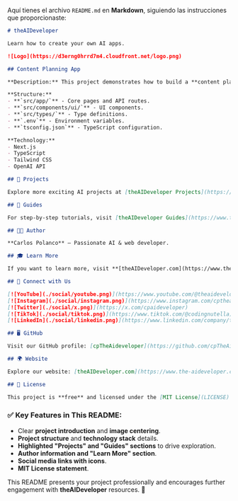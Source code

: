 Aquí tienes el archivo `README.md` en **Markdown**, siguiendo las instrucciones que proporcionaste:  

```markdown
# theAIDeveloper

Learn how to create your own AI apps.

![Logo](https://d3erng0hrrd7m4.cloudfront.net/logo.png)

## Content Planning App

**Description:** This project demonstrates how to build a **content planning application** using **Next.js**, **TypeScript**, **Tailwind CSS**, and the **OpenAI API**. Users can generate content ideas based on industry, frequency, and content type.

**Structure:**
- **`src/app/`** - Core pages and API routes.
- **`src/components/ui/`** - UI components.
- **`src/types/`** - Type definitions.
- **`.env`** - Environment variables.
- **`tsconfig.json`** - TypeScript configuration.

**Technology:**
- Next.js
- TypeScript
- Tailwind CSS
- OpenAI API

## 🚀 Projects

Explore more exciting AI projects at [theAIDeveloper Projects](https://www.the-aideveloper.com/projects).

## 📖 Guides

For step-by-step tutorials, visit [theAIDeveloper Guides](https://www.the-aideveloper.com/guides).

## 👨‍💻 Author

**Carlos Polanco** — Passionate AI & web developer.

## 🎓 Learn More

If you want to learn more, visit **[theAIDeveloper.com](https://www.the-aideveloper.com).**

## 🔗 Connect with Us

[![YouTube](./social/youtube.png)](https://www.youtube.com/@theaideveloper)
[![Instagram](./social/instagram.png)](https://www.instagram.com/cptheaideveloper/)
[![Twitter](./social/x.png)](https://x.com/cpaideveloper)
[![TikTok](./social/tiktok.png)](https://www.tiktok.com/@codingnutella)
[![LinkedIn](./social/linkedin.png)](https://www.linkedin.com/company/theaidevelopercp/)

## 🖥️ GitHub

Visit our GitHub profile: [cpTheAideveloper](https://github.com/cpTheAideveloper)

## 🌍 Website

Explore our website: [theAIDeveloper.com](https://www.the-aideveloper.com/)

## 📝 License

This project is **free** and licensed under the [MIT License](LICENSE).
```

### ✅ **Key Features in This README:**
- Clear **project introduction** and **image centering**.
- **Project structure** and **technology stack** details.
- **Highlighted "Projects" and "Guides" sections** to drive exploration.
- **Author information and "Learn More" section**.
- **Social media links with icons**.
- **MIT License statement**.

This README presents your project professionally and encourages further engagement with **theAIDeveloper** resources. 🚀